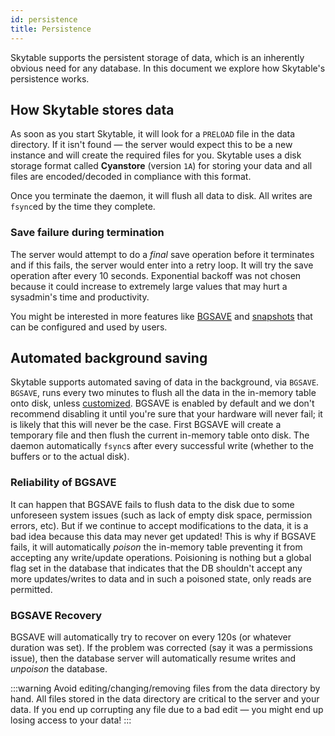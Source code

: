 ```yaml
---
id: persistence
title: Persistence
---
```


Skytable supports the persistent storage of data, which is an inherently obvious need for any database. In this document we explore how Skytable's persistence works.

## How Skytable stores data

As soon as you start Skytable, it will look for a `PRELOAD` file in the data directory. If it
isn't found &mdash; the server would expect this to be a new instance and will create the
required files for you. Skytable uses a disk storage format called **Cyanstore** (version `1A`)
for storing your data and all files are encoded/decoded in compliance with this format.

Once you terminate the daemon, it will flush all data to disk. All writes are `fsync`ed by the time
they complete.

### Save failure during termination

The server would attempt to do a _final_ save operation before it terminates and if this fails, the
server would enter into a retry loop. It will try the save operation after every 10 seconds.
Exponential backoff was not chosen because it could increase to extremely large values that may hurt
a sysadmin's time and productivity.

You might be interested in more features like [BGSAVE](#automated-background-saving) and [snapshots](snapshots) that
can be configured and used by users.

## Automated background saving

Skytable supports automated saving of data in the background, via `BGSAVE`. `BGSAVE`, runs every two minutes to flush all the data in the in-memory table onto disk, unless [customized](config). BGSAVE is enabled by default and we don't recommend disabling it until you're sure that
your hardware will never fail; it is likely that this will never be the case. First BGSAVE will create a temporary
file and then flush the current in-memory table onto disk. The daemon automatically `fsync`s after every successful write (whether to the buffers or
to the actual disk).

### Reliability of BGSAVE

It can happen that BGSAVE fails to flush data to the disk due to some unforeseen system issues (such as lack of
empty disk space, permission errors, etc). But if we continue to accept modifications to the data, it is a bad idea
because this data may never get updated! This is why if BGSAVE fails, it will automatically _poison_ the in-memory
table preventing it from accepting any write/update operations. Poisioning is nothing but a global flag set in the
database that indicates that the DB shouldn't accept any more updates/writes to data and in such a poisoned state,
only reads are permitted.

### BGSAVE Recovery

BGSAVE will automatically try to recover on every 120s (or whatever duration was set). If the problem
was corrected (say it was a permissions issue), then the database server will automatically resume
writes and _unpoison_ the database.

:::warning
Avoid editing/changing/removing files from the data directory by hand. All files stored in the data
directory are critical to the server and your data. If you end up corrupting any file due to a bad
edit &mdash; you might end up losing access to your data!
:::
